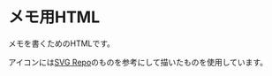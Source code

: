 # メモ用HTML

メモを書くためのHTMLです。

アイコンには[SVG Repo](https://www.svgrepo.com/svg/533422/memo-pencil)のものを参考にして描いたものを使用しています。
